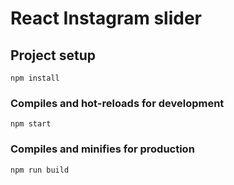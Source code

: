 # React Instagram slider

## Project setup
```
npm install
```

### Compiles and hot-reloads for development
```
npm start
```

### Compiles and minifies for production
```
npm run build
```